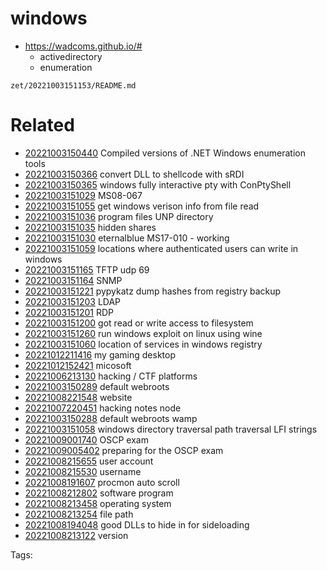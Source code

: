 # windows
- https://wadcoms.github.io/# 
  - activedirectory
  - enumeration

` zet/20221003151153/README.md `

# Related

- [20221003150440](/zet/20221003150440/README.md) Compiled versions of .NET Windows enumeration tools
- [20221003150366](/zet/20221003150366/README.md) convert DLL to shellcode with sRDI
- [20221003150365](/zet/20221003150365/README.md) windows fully interactive pty with ConPtyShell
- [20221003151029](/zet/20221003151029/README.md) MS08-067
- [20221003151055](/zet/20221003151055/README.md) get windows verison info from file read
- [20221003151036](/zet/20221003151036/README.md) program files UNP directory
- [20221003151035](/zet/20221003151035/README.md) hidden shares
- [20221003151030](/zet/20221003151030/README.md) eternalblue MS17-010 - working
- [20221003151059](/zet/20221003151059/README.md) locations where authenticated users can write in windows
- [20221003151165](/zet/20221003151165/README.md) TFTP udp 69
- [20221003151164](/zet/20221003151164/README.md) SNMP
- [20221003151221](/zet/20221003151221/README.md) pypykatz dump hashes from registry backup
- [20221003151203](/zet/20221003151203/README.md) LDAP
- [20221003151201](/zet/20221003151201/README.md) RDP
- [20221003151200](/zet/20221003151200/README.md) got read or write access to filesystem
- [20221003151260](/zet/20221003151260/README.md) run windows exploit on linux using wine
- [20221003151060](/zet/20221003151060/README.md) location of services in windows registry
- [20221012211416](/zet/20221012211416/README.md) my gaming desktop
- [20221012152421](/zet/20221012152421/README.md) micosoft
- [20221006213130](/zet/20221006213130/README.md) hacking / CTF platforms
- [20221003150289](/zet/20221003150289/README.md) default webroots
- [20221008221548](/zet/20221008221548/README.md) website
- [20221007220451](/zet/20221007220451/README.md) hacking notes node
- [20221003150288](/zet/20221003150288/README.md) default webroots wamp
- [20221003151058](/zet/20221003151058/README.md) windows directory traversal path traversal LFI strings
- [20221009001740](/zet/20221009001740/README.md) OSCP exam
- [20221009005402](/zet/20221009005402/README.md) preparing for the OSCP exam
- [20221008215655](/zet/20221008215655/README.md) user account
- [20221008215530](/zet/20221008215530/README.md) username
- [20221008191607](/zet/20221008191607/README.md) procmon auto scroll
- [20221008212802](/zet/20221008212802/README.md) software program
- [20221008213458](/zet/20221008213458/README.md) operating system
- [20221008213254](/zet/20221008213254/README.md) file path
- [20221008194048](/zet/20221008194048/README.md) good DLLs to hide in for sideloading
- [20221008213122](/zet/20221008213122/README.md) version

Tags:

    
